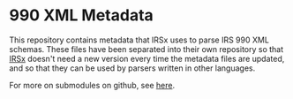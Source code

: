 # 990 XML Metadata

This repository contains metadata that IRSx uses to parse IRS 990 XML schemas. These files have been separated into their own repository so that [IRSx](https://github.com/jsfenfen/990-xml-reader/) doesn't need a new version every time the metadata files are updated, and so that they can be used by parsers written in other languages.

For more on submodules on github, see [here](https://blog.github.com/2016-02-01-working-with-submodules/).